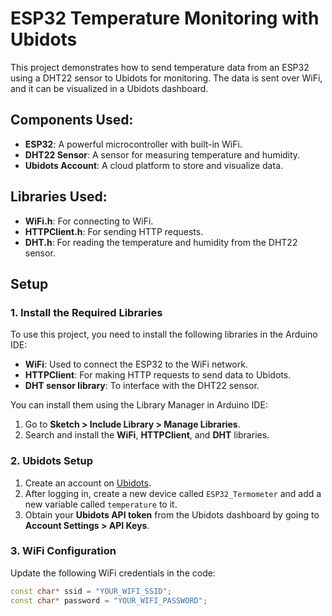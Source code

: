 # ESP32 Temperature Monitoring with Ubidots

This project demonstrates how to send temperature data from an ESP32 using a DHT22 sensor to Ubidots for monitoring. The data is sent over WiFi, and it can be visualized in a Ubidots dashboard.

## Components Used:
- **ESP32**: A powerful microcontroller with built-in WiFi.
- **DHT22 Sensor**: A sensor for measuring temperature and humidity.
- **Ubidots Account**: A cloud platform to store and visualize data.

## Libraries Used:
- **WiFi.h**: For connecting to WiFi.
- **HTTPClient.h**: For sending HTTP requests.
- **DHT.h**: For reading the temperature and humidity from the DHT22 sensor.

## Setup

### 1. Install the Required Libraries
To use this project, you need to install the following libraries in the Arduino IDE:

- **WiFi**: Used to connect the ESP32 to the WiFi network.
- **HTTPClient**: For making HTTP requests to send data to Ubidots.
- **DHT sensor library**: To interface with the DHT22 sensor.

You can install them using the Library Manager in Arduino IDE:
1. Go to **Sketch > Include Library > Manage Libraries**.
2. Search and install the **WiFi**, **HTTPClient**, and **DHT** libraries.

### 2. Ubidots Setup
1. Create an account on [Ubidots](https://ubidots.com/).
2. After logging in, create a new device called `ESP32_Termometer` and add a new variable called `temperature` to it.
3. Obtain your **Ubidots API token** from the Ubidots dashboard by going to **Account Settings > API Keys**.

### 3. WiFi Configuration
Update the following WiFi credentials in the code:

```cpp
const char* ssid = "YOUR_WIFI_SSID";
const char* password = "YOUR_WIFI_PASSWORD";
